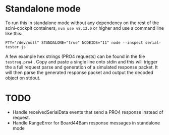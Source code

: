# Standalone mode
To run this in standalone mode without any dependency on the rest of the scini-cockpit containers, `nvm use v8.12.0` or higher and use a command line like this:

`PTY="/dev/null" STANDALONE="true" NODEIDS="11" node --inspect serial-tester.js`

A few example hex strings (PRO4 requests) can be found in the file `testreq.pro4` .  Copy and paste a single line onto stdin and this will trigger the a full request parse and generation of a simulated response packet.  It will then parse the generated response packet and output the decoded object on stdout.

# TODO
* Handle receivedSerialData events that send a PRO4 response instead of request.
* Handle RangeError for Board44Bam response messages in standalone mode
